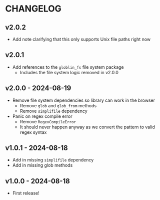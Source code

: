 # CHANGELOG

## v2.0.2
- Add note clarifying that this only supports Unix file paths right now

## v2.0.1
- Add references to the `globlin_fs` file system package
    - Includes the file system logic removed in v2.0.0

## v2.0.0 - 2024-08-19
- Remove file system dependencies so library can work in the browser
    - Remove `glob` and `glob_from` methods
    - Remove `simplifile` dependency
- Panic on regex compile error
    - Remove `RegexCompileError`
    - It should never happen anyway as we convert the pattern to valid regex syntax

## v1.0.1 - 2024-08-18
- Add in missing `simplifile` dependency
- Add in missing glob methods

## v1.0.0 - 2024-08-18
- First release!
